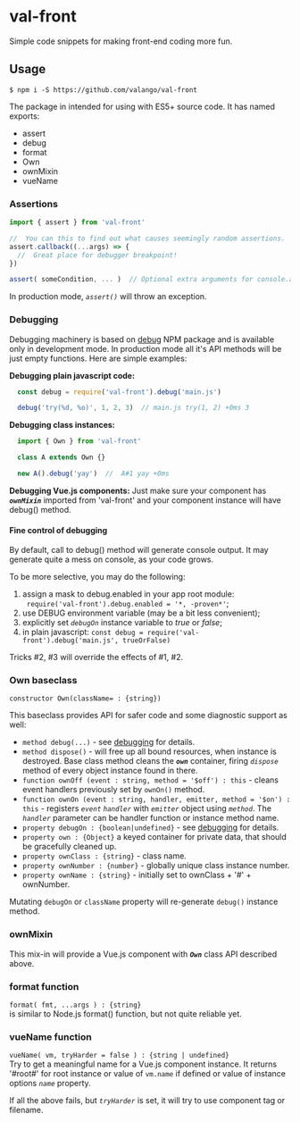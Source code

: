 # val-front

Simple code snippets for making front-end coding more fun.

## Usage
```
$ npm i -S https://github.com/valango/val-front
```
The package in intended for using with ES5+ source code. It has named exports:

* assert
* debug
* format
* Own
* ownMixin
* vueName

### Assertions
```javascript
import { assert } from 'val-front'

//  You can this to find out what causes seemingly random assertions.
assert.callback((...args) => {
  //  Great place for debugger breakpoint!
})

assert( someCondition, ... )  // Optional extra arguments for console.assert() 
```
In production mode, _`assert()`_ will throw an exception.

### Debugging
Debugging machinery is based on [debug](https://github.com/visionmedia/debug])
NPM package and is available only in development mode. In production mode all it's API
methods will be just empty functions. Here are simple examples:

**Debugging plain javascript code:**
```javascript
  const debug = require('val-front').debug('main.js')

  debug('try(%d, %o)', 1, 2, 3)  // main.js try(1, 2) +0ms 3
```

**Debugging class instances:**
```javascript
  import { Own } from 'val-front'

  class A extends Own {}

  new A().debug('yay')  //  A#1 yay +0ms
```

**Debugging Vue.js components:**
Just make sure your component has _**`ownMixin`**_ imported from 'val-front' and
your component instance will have debug() method.

#### Fine control of debugging
By default, call to debug() method will generate console output.
It may generate quite a mess on console, as your code grows.

To be more selective, you may do the following:
   1. assign a mask to debug.enabled in your app root module:<br />
   ` require('val-front').debug.enabled = '*, -proven*'`;
   1. use DEBUG environment variable (may be a bit less convenient);
   1. explicitly set _`debugOn`_ instance variable to _true_ or _false_;
   1. in plain javascript: `const debug = require('val-front').debug('main.js', trueOrFalse)`

Tricks #2, #3 will override the effects of #1, #2.

### Own baseclass
`constructor Own(className= : {string})`

This baseclass provides API for safer code and some diagnostic support as well:
   * `method debug(...)` - see [debugging](#debugging) for details.
   * `method dispose()` - will free up all bound resources, when instance is destroyed.
   Base class method cleans the _**`own`**_ container, firing _`dispose`_ method of every
   object instance found in there.
   * `function ownOff (event : string, method = '$off') : this` -
   cleans event handlers previously set by `ownOn()` method.
   * `function ownOn (event : string, handler, emitter, method = '$on') : this` -
   registers _`event`_ _`handler`_ with _`emitter`_ object using _`method`_.
   The _`handler`_ parameter can be handler function or instance method name.
   * `property debugOn : {boolean|undefined}` - see [debugging](#debugging) for details.
   * `property own : {Object}`
   a keyed container for private data, that should be gracefully cleaned up.
   * `property ownClass : {string}` - class name.
   * `property ownNumber : {number}` - globally unique class instance number.
   * `property ownName : {string}` - initially set to ownClass + '#' + ownNumber.
   
Mutating `debugOn` or `className` property will re-generate `debug()` instance method.

### ownMixin
This mix-in will provide a Vue.js component with _**`Own`**_ class API described above.


### format function
`format( fmt, ...args ) : {string}`<br />
is similar to Node.js format() function, but not quite reliable yet.

### vueName function
`vueName( vm, tryHarder = false ) : {string | undefined}`<br />
Try to get a meaningful name for a Vue.js component instance.
It returns '#root#' for root instance or value of `vm.name` if defined or value of
instance options _`name`_ property.

If all the above fails, but _`tryHarder`_ is set, it will try to use component tag or filename.
